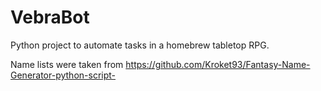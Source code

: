 # VebraBot
Python project to automate tasks in a homebrew tabletop RPG.

Name lists were taken from https://github.com/Kroket93/Fantasy-Name-Generator-python-script-
